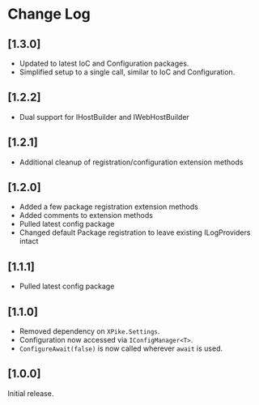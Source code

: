 # Change Log

## [1.3.0]

- Updated to latest IoC and Configuration packages.
- Simplified setup to a single call, similar to IoC and Configuration.

## [1.2.2]

- Dual support for IHostBuilder and IWebHostBuilder

## [1.2.1]

- Additional cleanup of registration/configuration extension methods

## [1.2.0]

- Added a few package registration extension methods
- Added comments to extension methods
- Pulled latest config package
- Changed default Package registration to leave existing ILogProviders intact

## [1.1.1]

- Pulled latest config package

## [1.1.0]

- Removed dependency on `XPike.Settings`.
- Configuration now accessed via `IConfigManager<T>`.
- `ConfigureAwait(false)` is now called wherever `await` is used.

## [1.0.0]

Initial release.